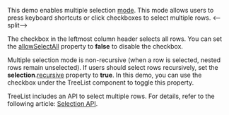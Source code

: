 This demo enables multiple selection [mode](/Documentation/ApiReference/UI_Components/dxTreeList/Configuration/selection/#mode). This mode allows users to press keyboard shortcuts or click checkboxes to select multiple rows.
<--split-->

The checkbox in the leftmost column header selects all rows. You can set the [allowSelectAll](/Documentation/ApiReference/UI_Components/dxTreeList/Configuration/selection/#allowSelectAll) property to **false** to disable the checkbox.

Multiple selection mode is non-recursive (when a row is selected, nested rows remain unselected). If users should select rows recursively, set the **selection**.[recursive](/Documentation/ApiReference/UI_Components/dxTreeList/Configuration/selection/#recursive) property to **true**. In this demo, you can use the checkbox under the TreeList component to toggle this property.

TreeList includes an API to select multiple rows. For details, refer to the following article: [Selection API](/Documentation/Guide/UI_Components/TreeList/Selection/#API).
